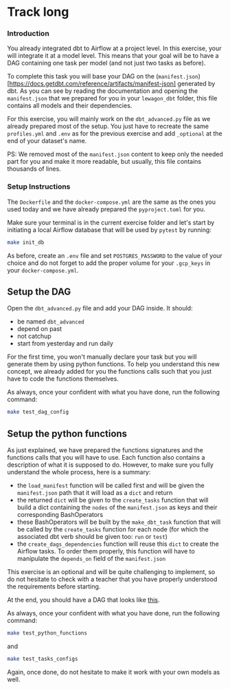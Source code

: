 # Track long

### Introduction

You already integrated dbt to Airflow at a project level. In this exercise, your will integrate it at a model level. This means that your goal will be to have a DAG containing one task per model (and not just two tasks as before).

To complete this task you will base your DAG on the (`manifest.json`)[https://docs.getdbt.com/reference/artifacts/manifest-json] generated by dbt. As you can see by reading the documentation and opening the `manifest.json` that we prepared for you in your `lewagon_dbt` folder, this file contains all models and their dependencies.

For this exercise, you will mainly work on the `dbt_advanced.py` file as we already prepared most of the setup. You just have to recreate the same `profiles.yml` and `.env` as for the previous exercise and add `_optional` at the end of your dataset's name.

PS: We removed most of the `manifest.json` content to keep only the needed part for you and make it more readable, but usually, this file contains thousands of lines.

### Setup Instructions

The `Dockerfile` and the `docker-compose.yml` are the same as the ones you used today and we have already prepared the `pyproject.toml` for you.

Make sure your terminal is in the current exercise folder and let's start by initiating a local Airflow database that will be used by `pytest` by running:

```bash
make init_db
```

As before, create an `.env` file and set `POSTGRES_PASSWORD` to the value of your choice and do not forget to add the proper volume for your `.gcp_keys` in your `docker-compose.yml`.

## Setup the DAG

Open the `dbt_advanced.py` file and add your DAG inside. It should:
- be named `dbt_advanced`
- depend on past
- not catchup
- start from yesterday and run daily

For the first time, you won't manually declare your task but you will generate them by using python functions. To help you understand this new concept, we already added for you the functions calls such that you just have to code the functions themselves.

As always, once your confident with what you have done, run the following command:

```bash
make test_dag_config
```

## Setup the python functions

As just explained, we have prepared the functions signatures and the functions calls that you will have to use. Each function also contains a description of what it is supposed to do. However, to make sure you fully understand the whole process, here is a summary:
- the `load_manifest` function will be called first and will be given the `manifest.json` path that it will load as a `dict` and return
- the returned `dict` will be given to the `create_tasks` function that will build a dict containing the `nodes` of the `manifest.json` as keys and their corresponding BashOperators
- these BashOperators will be built by the `make_dbt_task` function that will be called by the `create_tasks` function for each node (for which the associated dbt verb should be given too: `run` or `test`)
- the `create_dags_dependencies` function will reuse this `dict` to create the Airflow tasks. To order them properly, this function will have to manipulate the `depends_on` field of the `manifest.json`

This exercise is an optional and will be quite challenging to implement, so do not hesitate to check with a teacher that you have properly understood the requirements before starting.

At the end, you should have a DAG that looks like [this](https://wagon-public-datasets.s3.amazonaws.com/data-engineering/W2D3/dbt_dag.png).

As always, once your confident with what you have done, run the following command:

```bash
make test_python_functions
```

and

```bash
make test_tasks_configs
```

Again, once done, do not hesitate to make it work with your own models as well.
